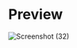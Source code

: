 # Preview

![Screenshot (32)](https://user-images.githubusercontent.com/61814990/101108232-da6d9e80-35b2-11eb-9831-487c5f9ffbcc.png)
